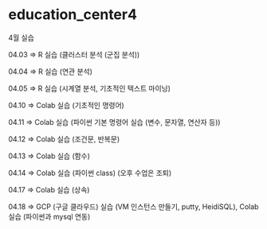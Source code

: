 # education_center4

4월 실습

04.03 => R 실습 (클러스터 분석 (군집 분석))

04.04 => R 실습 (연관 분석)

04.05 => R 실습 (시계열 분석, 기초적인 텍스트 마이닝)

04.10 => Colab 실습 (기초적인 명령어)

04.11 => Colab 실습 (파이썬 기본 명령어 실습 (변수, 문자열, 연산자 등))

04.12 => Colab 실습 (조건문, 반복문)

04.13 => Colab 실습 (함수)

04.14 => Colab 실습 (파이썬 class) (오후 수업은 조퇴)

04.17 => Colab 실습 (상속)

04.18 => GCP (구글 클라우드) 실습 (VM 인스턴스 만들기, putty, HeidiSQL), Colab 실습 (파이썬과 mysql 연동)
